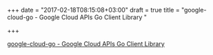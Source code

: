 +++
date = "2017-02-18T08:15:08+03:00"
draft = true
title = "google-cloud-go - Google Cloud APIs Go Client Library "

+++

<p><a href="https://t.co/YmbicY0oVN">google-cloud-go - Google Cloud APIs Go Client Library </a></p>
